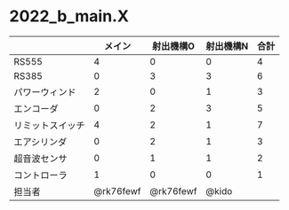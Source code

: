 # 2022_b_main.X

|  | メイン | 射出機構O | 射出機構N | 合計 |
| --- | --- | --- | --- | --- |
| RS555 | 4 | 0 | 0 | 4 |
| RS385 | 0 | 3 | 3 | 6 |
| パワーウィンド | 2 | 0 | 1 | 3 |
| エンコーダ | 0 | 2 | 3 | 5 |
| リミットスイッチ | 4 | 2 | 1 | 7 |
| エアシリンダ | 0 | 2 | 1 | 3 |
| 超音波センサ | 0 | 1 | 1 | 2 |
| コントローラ | 1 | 0 | 0 | 1 |
| 担当者 | @rk76fewf | @rk76fewf | @kido |  |
